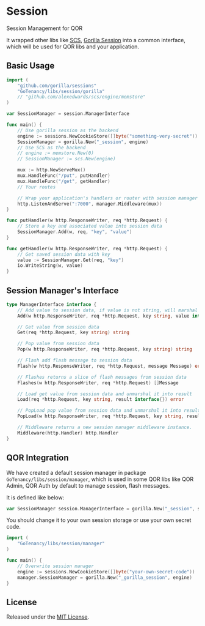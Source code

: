 # Session

Session Management for QOR

It wrapped other libs like [SCS](https://github.com/alexedwards/scs), [Gorilla Session](http://www.gorillatoolkit.org/pkg/sessions) into a common interface, which will be used for QOR libs and your application.

## Basic Usage

```go
import (
	"github.com/gorilla/sessions"
	"GoTenancy/libs/session/gorilla"
	// "github.com/alexedwards/scs/engine/memstore"
)

var SessionManager = session.ManagerInterface

func main() {
	// Use gorilla session as the backend
	engine := sessions.NewCookieStore([]byte("something-very-secret"))
	SessionManager = gorilla.New("_session", engine)
	// Use SCS as the backend
	// engine := memstore.New(0)
	// SessionManager := scs.New(engine)

	mux := http.NewServeMux()
	mux.HandleFunc("/put", putHandler)
	mux.HandleFunc("/get", getHandler)
	// Your routes

	// Wrap your application's handlers or router with session manager's middleware
	http.ListenAndServe(":7000", manager.Middleware(mux))
}

func putHandler(w http.ResponseWriter, req *http.Request) {
	// Store a key and associated value into session data
	SessionManager.Add(w, req, "key", "value")
}

func getHandler(w http.ResponseWriter, req *http.Request) {
	// Get saved session data with key
	value := SessionManager.Get(req, "key")
	io.WriteString(w, value)
}
```

## Session Manager's Interface

```go
type ManagerInterface interface {
	// Add value to session data, if value is not string, will marshal it into JSON encoding and save it into session data.
	Add(w http.ResponseWriter, req *http.Request, key string, value interface{}) error

	// Get value from session data
	Get(req *http.Request, key string) string

	// Pop value from session data
	Pop(w http.ResponseWriter, req *http.Request, key string) string

	// Flash add flash message to session data
	Flash(w http.ResponseWriter, req *http.Request, message Message) error

	// Flashes returns a slice of flash messages from session data
	Flashes(w http.ResponseWriter, req *http.Request) []Message

	// Load get value from session data and unmarshal it into result
	Load(req *http.Request, key string, result interface{}) error

	// PopLoad pop value from session data and unmarshal it into result
	PopLoad(w http.ResponseWriter, req *http.Request, key string, result interface{}) error

	// Middleware returns a new session manager middleware instance.
	Middleware(http.Handler) http.Handler
}
```

## QOR Integration

We have created a default session manager in package `GoTenancy/libs/session/manager`, which is used in some QOR libs like QOR Admin, QOR Auth by default to manage session, flash messages.

It is defined like below:

```go
var SessionManager session.ManagerInterface = gorilla.New("_session", sessions.NewCookieStore([]byte("secret")))
```

You should change it to your own session storage or use your own secret code.

```go
import (
	"GoTenancy/libs/session/manager"
)

func main() {
	// Overwrite session manager
	engine := sessions.NewCookieStore([]byte("your-own-secret-code"))
	manager.SessionManager = gorilla.New("_gorilla_session", engine)
}
```

## License

Released under the [MIT License](http://opensource.org/licenses/MIT).
